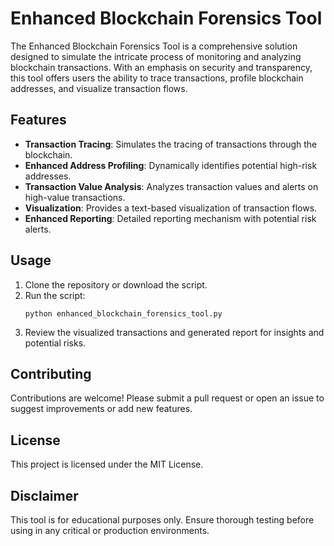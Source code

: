 # Enhanced Blockchain Forensics Tool

The Enhanced Blockchain Forensics Tool is a comprehensive solution designed to simulate the intricate process of monitoring and analyzing blockchain transactions. With an emphasis on security and transparency, this tool offers users the ability to trace transactions, profile blockchain addresses, and visualize transaction flows.

## Features

- **Transaction Tracing**: Simulates the tracing of transactions through the blockchain.
- **Enhanced Address Profiling**: Dynamically identifies potential high-risk addresses.
- **Transaction Value Analysis**: Analyzes transaction values and alerts on high-value transactions.
- **Visualization**: Provides a text-based visualization of transaction flows.
- **Enhanced Reporting**: Detailed reporting mechanism with potential risk alerts.

## Usage

1. Clone the repository or download the script.
2. Run the script:
   ```
   python enhanced_blockchain_forensics_tool.py
   ```
3. Review the visualized transactions and generated report for insights and potential risks.

## Contributing

Contributions are welcome! Please submit a pull request or open an issue to suggest improvements or add new features.

## License

This project is licensed under the MIT License.

## Disclaimer

This tool is for educational purposes only. Ensure thorough testing before using in any critical or production environments.
